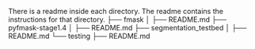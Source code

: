 There is a readme inside each directory.  The readme contains the instructions for that directory.
├── fmask
│   ├── README.md
├── pyfmask-stage1.4
│   ├── README.md
├── segmentation_testbed
│   ├── README.md
└── testing
    ├── README.md
